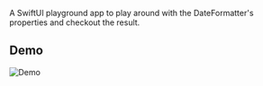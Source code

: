 A SwiftUI playground app to play around with the DateFormatter's properties and checkout the result.

## Demo

![Demo](resources/date_formatter.gif)
